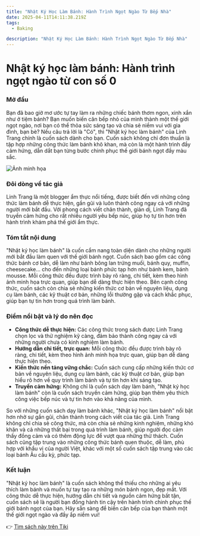 ```yaml
---
title: "Nhật Ký Học Làm Bánh: Hành Trình Ngọt Ngào Từ Bếp Nhà"
date: 2025-04-11T14:11:38.219Z
tags:
  - Baking

description: "Nhật Ký Học Làm Bánh: Hành Trình Ngọt Ngào Từ Bếp Nhà"
---
```



# Nhật ký học làm bánh: Hành trình ngọt ngào từ con số 0

### Mở đầu

Bạn đã bao giờ mơ ước tự tay làm ra những chiếc bánh thơm ngon, xinh xắn như ở tiệm bánh? Bạn muốn biến căn bếp nhỏ của mình thành một thế giới ngọt ngào, nơi bạn có thể thỏa sức sáng tạo và chia sẻ niềm vui với gia đình, bạn bè? Nếu câu trả lời là "Có", thì "Nhật ký học làm bánh" của Linh Trang chính là cuốn sách dành cho bạn. Cuốn sách không chỉ đơn thuần là tập hợp những công thức làm bánh khô khan, mà còn là một hành trình đầy cảm hứng, dẫn dắt bạn từng bước chinh phục thế giới bánh ngọt đầy màu sắc.

![Ảnh minh họa](https://external-content.duckduckgo.com/iu/?u=https%3A%2F%2Fcf.shopee.vn%2Ffile%2Fcba36536ac649101908df0cdd51edc66&f=1&nofb=1&ipt=b5901e66e24280aae719c4504f2a53fdbaf6794f72665f7cd95f050a55b3450f)

### Đôi dòng về tác giả

Linh Trang là một blogger ẩm thực nổi tiếng, được biết đến với những công thức làm bánh dễ thực hiện, gần gũi và luôn thành công ngay cả với những người mới bắt đầu. Với phong cách viết chân thành, giản dị, Linh Trang đã truyền cảm hứng cho rất nhiều người yêu bếp núc, giúp họ tự tin hơn trên hành trình khám phá thế giới ẩm thực.

### Tóm tắt nội dung

"Nhật ký học làm bánh" là cuốn cẩm nang toàn diện dành cho những người mới bắt đầu làm quen với thế giới bánh ngọt. Cuốn sách bao gồm các công thức bánh cơ bản, dễ làm như bánh bông lan trứng muối, bánh quy, muffin, cheesecake... cho đến những loại bánh phức tạp hơn như bánh kem, bánh mousse. Mỗi công thức đều được trình bày rõ ràng, chi tiết, kèm theo hình ảnh minh họa trực quan, giúp bạn dễ dàng thực hiện theo. Bên cạnh công thức, cuốn sách còn chia sẻ những kiến thức cơ bản về nguyên liệu, dụng cụ làm bánh, các kỹ thuật cơ bản, những lỗi thường gặp và cách khắc phục, giúp bạn tự tin hơn trong quá trình làm bánh.

### Điểm nổi bật và lý do nên đọc

*   **Công thức dễ thực hiện:** Các công thức trong sách được Linh Trang chọn lọc và thử nghiệm kỹ càng, đảm bảo thành công ngay cả với những người chưa có kinh nghiệm làm bánh.
*   **Hướng dẫn chi tiết, trực quan:** Mỗi công thức đều được trình bày rõ ràng, chi tiết, kèm theo hình ảnh minh họa trực quan, giúp bạn dễ dàng thực hiện theo.
*   **Kiến thức nền tảng vững chắc:** Cuốn sách cung cấp những kiến thức cơ bản về nguyên liệu, dụng cụ làm bánh, các kỹ thuật cơ bản, giúp bạn hiểu rõ hơn về quy trình làm bánh và tự tin hơn khi sáng tạo.
*   **Truyền cảm hứng:** Không chỉ là cuốn sách dạy làm bánh, "Nhật ký học làm bánh" còn là cuốn sách truyền cảm hứng, giúp bạn thêm yêu thích công việc bếp núc và tự tin hơn vào khả năng của mình.

So với những cuốn sách dạy làm bánh khác, "Nhật ký học làm bánh" nổi bật hơn nhờ sự gần gũi, chân thành trong cách viết của tác giả. Linh Trang không chỉ chia sẻ công thức, mà còn chia sẻ những kinh nghiệm, những khó khăn và cả những thất bại trong quá trình làm bánh, giúp người đọc cảm thấy đồng cảm và có thêm động lực để vượt qua những thử thách. Cuốn sách cũng tập trung vào những công thức bánh quen thuộc, dễ làm, phù hợp với khẩu vị của người Việt, khác với một số cuốn sách tập trung vào các loại bánh Âu cầu kỳ, phức tạp.

### Kết luận

"Nhật ký học làm bánh" là cuốn sách không thể thiếu cho những ai yêu thích làm bánh và muốn tự tay tạo ra những món bánh ngon, đẹp mắt. Với công thức dễ thực hiện, hướng dẫn chi tiết và nguồn cảm hứng bất tận, cuốn sách sẽ là người bạn đồng hành tin cậy trên hành trình chinh phục thế giới bánh ngọt của bạn. Hãy sẵn sàng để biến căn bếp của bạn thành một thế giới ngọt ngào và đầy ắp niềm vui!




👉 [Tìm sách này trên Tiki](https://tiki.vn/search?q=Nh%E1%BA%ADt%20k%C3%BD%20h%E1%BB%8Dc%20l%C3%A0m%20b%C3%A1nh)
